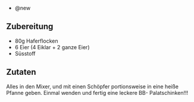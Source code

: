 - @new

## Zubereitung
- 80g Haferflocken
- 6 Eier (4 Eiklar + 2 ganze Eier)
- Süsstoff

## Zutaten
Alles in den Mixer, und mit einen Schöpfer portionsweise in eine heiße Pfanne geben. Einmal wenden und fertig eine leckere BB- Palatschinken!!!
